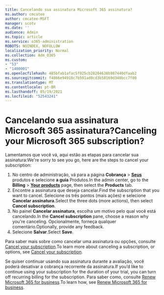 ```yaml
---
title: Cancelando sua assinatura Microsoft 365 assinatura?
ms.author: cmcatee
author: cmcatee-MSFT
manager: scotv
ms.date: ''
audience: Admin
ms.topic: article
ms.service: o365-administration
ROBOTS: NOINDEX, NOFOLLOW
localization_priority: Normal
ms.collection: Adm_O365
ms.custom:
- "53"
- "1400001"
ms.openlocfilehash: 485bfab1afac5f025cb28204638b987440dfaab2
ms.sourcegitcommit: f4866e94918c7b591ad0cd3b58169d340bcc7f00
ms.translationtype: MT
ms.contentlocale: pt-BR
ms.lasthandoff: 05/19/2021
ms.locfileid: "52543241"
---
```

# <a name="canceling-your-microsoft-365-subscription"></a><span data-ttu-id="78351-102">Cancelando sua assinatura Microsoft 365 assinatura?</span><span class="sxs-lookup"><span data-stu-id="78351-102">Canceling your Microsoft 365 subscription?</span></span>

<span data-ttu-id="78351-103">Lamentamos que você vá, aqui estão as etapas para cancelar sua assinatura:</span><span class="sxs-lookup"><span data-stu-id="78351-103">We're sorry to see you go, here are the steps to cancel your subscription:</span></span>

1. <span data-ttu-id="78351-104">No centro de administração, vá para a página **Cobrança**  >  **[Seus](https://go.microsoft.com/fwlink/p/?linkid=842054)** produtos e selecione **a guia** Produtos.</span><span class="sxs-lookup"><span data-stu-id="78351-104">In the admin center, go to the **Billing** > **[Your products](https://go.microsoft.com/fwlink/p/?linkid=842054)** page, then select the **Products** tab.</span></span>
2. <span data-ttu-id="78351-105">Encontre a assinatura que deseja cancelar.</span><span class="sxs-lookup"><span data-stu-id="78351-105">Find the subscription that you want to cancel.</span></span> <span data-ttu-id="78351-106">Selecione os três pontos (mais ações) e selecione **Cancelar assinatura**.</span><span class="sxs-lookup"><span data-stu-id="78351-106">Select the three dots (more actions), then select **Cancel subscription**.</span></span>
3. <span data-ttu-id="78351-107">No painel **Cancelar assinatura**, escolha um motivo pelo qual você está cancelando.</span><span class="sxs-lookup"><span data-stu-id="78351-107">In the **Cancel subscription** pane, choose a reason why you're canceling.</span></span> <span data-ttu-id="78351-108">Opcionalmente, forneça qualquer comentário.</span><span class="sxs-lookup"><span data-stu-id="78351-108">Optionally, provide any feedback.</span></span>
4. <span data-ttu-id="78351-109">Selecione **Salvar**.</span><span class="sxs-lookup"><span data-stu-id="78351-109">Select **Save**.</span></span>

<span data-ttu-id="78351-110">Para saber mais sobre como cancelar uma assinatura ou opções, consulte [Cancel your subscription](/microsoft-365/commerce/subscriptions/cancel-your-subscription).</span><span class="sxs-lookup"><span data-stu-id="78351-110">To learn more about canceling a subscription, or options, see [Cancel your subscription](/microsoft-365/commerce/subscriptions/cancel-your-subscription).</span></span>

<span data-ttu-id="78351-111">Se quiser continuar usando sua assinatura durante a avaliação, você poderá desativar a cobrança recorrente da assinatura.</span><span class="sxs-lookup"><span data-stu-id="78351-111">If you’d like to continue using your subscription for the duration of your trial, you can turn off recurring billing for the subscription.</span></span> <span data-ttu-id="78351-112">Para saber como, consulte [Renew Microsoft 365 for business](/microsoft-365/commerce/subscriptions/renew-your-subscription).</span><span class="sxs-lookup"><span data-stu-id="78351-112">To learn how, see [Renew Microsoft 365 for business](/microsoft-365/commerce/subscriptions/renew-your-subscription).</span></span>